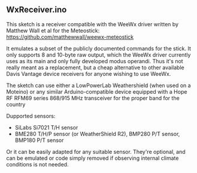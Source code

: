 WxReceiver.ino
--------------

This sketch is a receiver compatible with the WeeWx driver written by Matthew Wall et al for the Meteostick: https://github.com/matthewwall/weewx-meteostick

It emulates a subset of the publicly documented commands for the stick. It only supports 8 and 10-byte raw output, which the WeeWx driver currently uses as its main and only fully developed modus operandi. Thus it's not really meant as a replacement, but a cheap alternative to other available Davis Vantage device receivers for anyone wishing to use WeeWx.

The sketch can use either a LowPowerLab Weathershield (when used on a Moteino) or any similar Arduino-compatible device equipped with a Hope RF RFM69 series 868/915 MHz transceiver for the proper band for the country

Dupported sensors:
* SiLabs Si7021 T/H sensor
* BME280 T/H/P sensor (or WeatherShield R2), BMP280 P/T sensor, BMP180 P/T sensor

Or it can be easily adapted for any suitable sensor. They're optional, and can be emulated or code simply removed if observing internal climate conditions is not needed.
